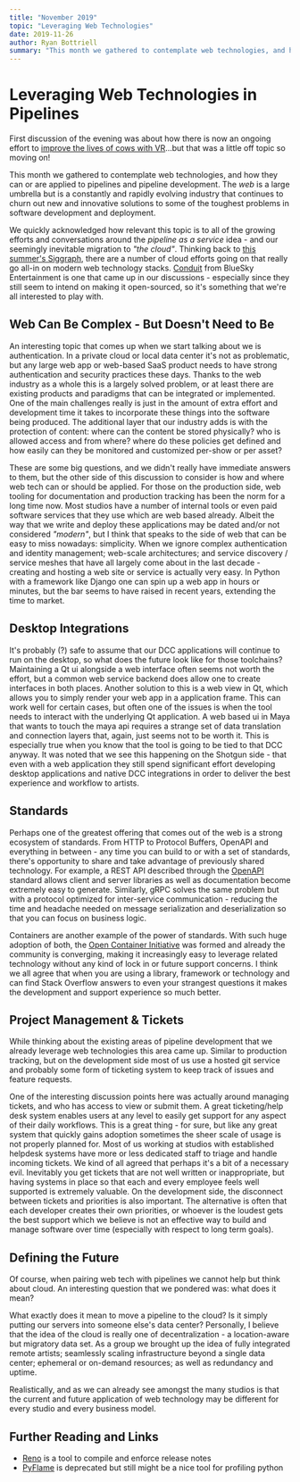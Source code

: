 ```yaml
---
title: "November 2019"
topic: "Leveraging Web Technologies"
date: 2019-11-26
author: Ryan Bottriell
summary: "This month we gathered to contemplate web technologies, and how they can or are applied to pipelines and pipeline development. The _web_ is a large umbrella but is a constantly and rapidly evolving industry that continues to churn out new and innovative solutions to some of the toughest problems in software development and deployment."
---
```


# Leveraging Web Technologies in Pipelines

First discussion of the evening was about how there is now an ongoing effort to [improve the lives of cows with VR](https://www.bbc.com/news/world-europe-50571010)...but that was a little off topic so moving on!

This month we gathered to contemplate web technologies, and how they can or are applied to pipelines and pipeline development. The _web_ is a large umbrella but is a constantly and rapidly evolving industry that continues to churn out new and innovative solutions to some of the toughest problems in software development and deployment.

We quickly acknowledged how relevant this topic is to all of the growing efforts and conversations around the _pipeline as a service_ idea - and our seemingly inevitable migration to _"the cloud"_. Thinking back to [this summer's Siggraph](/posts/2019-08-08-siggraph), there are a number of cloud efforts going on that really go all-in on modern web technology stacks. [Conduit](https://medium.com/blue-sky-tech-blog/conduit-introduction-5f1134171b7) from BlueSky Entertainment is one that came up in our discussions - especially since they still seem to intend on making it open-sourced, so it's something that we're all interested to play with.

## Web Can Be Complex - But Doesn't Need to Be

An interesting topic that comes up when we start talking about we is authentication. In a private cloud or local data center it's not as problematic, but any large web app or web-based SaaS product needs to have strong authentication and security practices these days. Thanks to the web industry as a whole this is a largely solved problem, or at least there are existing products and paradigms that can be integrated or implemented. One of the main challenges really is just in the amount of extra effort and development time it takes to incorporate these things into the software being produced. The additional layer that our industry adds is with the protection of content: where can the content be stored physically? who is allowed access and from where? where do these policies get defined and how easily can they be monitored and customized per-show or per asset?

These are some big questions, and we didn't really have immediate answers to them, but the other side of this discussion to consider is how and where web tech can or should be applied. For those on the production side, web tooling for documentation and production tracking has been the norm for a long time now. Most studios have a number of internal tools or even paid software services that they use which are web based already. Albeit the way that we write and deploy these applications may be dated and/or not considered _"modern"_, but I think that speaks to the side of web that can be easy to miss nowadays: simplicity. When we ignore complex authentication and identity management; web-scale architectures; and service discovery / service meshes that have all largely come about in the last decade - creating and hosting a web site or service is actually very easy. In Python with a framework like Django one can spin up a web app in hours or minutes, but the bar seems to have raised in recent years, extending the time to market.

## Desktop Integrations

It's probably (?) safe to assume that our DCC applications will continue to run on the desktop, so what does the future look like for those toolchains? Maintaining a Qt ui alongside a web interface often seems not worth the effort, but a common web service backend does allow one to create interfaces in both places. Another solution to this is a web view in Qt, which allows you to simply render your web app in a application frame. This can work well for certain cases, but often one of the issues is when the tool needs to interact with the underlying Qt application. A web based ui in Maya that wants to touch the maya api requires a strange set of data translation and connection layers that, again, just seems not to be worth it. This is especially true when you know that the tool is going to be tied to that DCC anyway. It was noted that we see this happening on the Shotgun side - that even with a web application they still spend significant effort developing desktop applications and native DCC integrations in order to deliver the best experience and workflow to artists.

## Standards

Perhaps one of the greatest offering that comes out of the web is a strong ecosystem of standards. From HTTP to Protocol Buffers, OpenAPI and everything in between - any time you can build to or with a set of standards, there's opportunity to share and take advantage of previously shared technology. For example, a REST API described through the [OpenAPI](https://app.swaggerhub.com/help/tutorials/openapi-3-tutorial) standard allows client and server libraries as well as documentation become extremely easy to generate. Similarly, gRPC solves the same problem but with a protocol optimized for inter-service communication - reducing the time and headache needed on message serialization and deserialization so that you can focus on business logic.

Containers are another example of the power of standards. With such huge adoption of both, the [Open Container Initiative](https://www.opencontainers.org/) was formed and already the community is converging, making it increasingly easy to leverage related technology without any kind of lock in or future support concerns. I think we all agree that when you are using a library, framework or technology and can find Stack Overflow answers to even your strangest questions it makes the development and support experience so much better.

## Project Management & Tickets

While thinking about the existing areas of pipeline development that we already leverage web technologies this area came up. Similar to production tracking, but on the development side most of us use a hosted git service and probably some form of ticketing system to keep track of issues and feature requests.

One of the interesting discussion points here was actually around managing tickets, and who has access to view or submit them. A great ticketing/help desk system enables users at any level to easily get support for any aspect of their daily workflows. This is a great thing - for sure, but like any great system that quickly gains adoption sometimes the sheer scale of usage is not properly planned for. Most of us working at studios with established helpdesk systems have more or less dedicated staff to triage and handle incoming tickets. We kind of all agreed that perhaps it's a bit of a necessary evil. Inevitably you get tickets that are not well written or inappropriate, but having systems in place so that each and every employee feels well supported is extremely valuable. On the development side, the disconnect between tickets and priorities is also important. The alternative is often that each developer creates their own priorities, or whoever is the loudest gets the best support which we believe is not an effective way to build and manage software over time (especially with respect to long term goals).

## Defining the Future

Of course, when pairing web tech with pipelines we cannot help but think about cloud. An interesting question that we pondered was: what does it mean?

What exactly does it mean to move a pipeline to the cloud? Is it simply putting our servers into someone else's data center? Personally, I believe that the idea of the cloud is really one of decentralization - a location-aware but migratory data set. As a group we brought up the idea of fully integrated remote artists; seamlessly scaling infrastructure beyond a single data center; ephemeral or on-demand resources; as well as redundancy and uptime.

Realistically, and as we can already see amongst the many studios is that the current and future application of web technology may be different for every studio and every business model.

## Further Reading and Links

- [Reno](https://docs.openstack.org/reno/latest/) is a tool to compile and enforce release notes
- [PyFlame](https://github.com/uber-archive/pyflame) is deprecated but still might be a nice tool for profiling python
